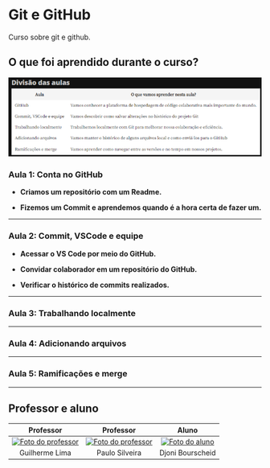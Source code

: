# Git e GitHub

Curso sobre git e github.

## O que foi aprendido durante o curso?

![Divisões das aulas](./assets/divisoes-aulas.png)

### Aula 1: Conta no GitHub

- **Criamos um repositório com um Readme.**

- **Fizemos um Commit e aprendemos quando é a hora certa de fazer um.**

---

### Aula 2: Commit, VSCode e equipe

- **Acessar o VS Code por meio do GitHub.**

- **Convidar colaborador em um repositório do GitHub.**

- **Verificar o histórico de commits realizados.**

---

### Aula 3: Trabalhando localmente

---

### Aula 4: Adicionando arquivos

---

### Aula 5: Ramificações e merge

---

## Professor e aluno

Professor | Professor | Aluno
:---:     | :---: | :---:
<a href="https://cursos.alura.com.br/user/guilhermelima" target="_blank" rel="noopener noreferrer"><img width="100" height="100" src="https://cdn2.gnarususercontent.com.br/1/58372/faab17bc-a43f-42ed-b701-17f954bc776d.png?width=100&height=100&aspect_ratio=1:1" alt="Foto do professor" title="Foto do professor"></a> | <a href="https://github.com/peas" target="_blank" rel="noopener noreferrer"><img width="100" height="100" src="https://github.com/peas.png" alt="Foto do professor" title="Foto do professor"></a> | <a href="https://github.com/djonibourscheid" target="_blank" rel="noopener noreferrer"><img width="100" height="100" src="https://github.com/djonibourscheid.png" alt="Foto do aluno" title="Foto do aluno"></a>
Guilherme Lima | Paulo Silveira |Djoni Bourscheid
